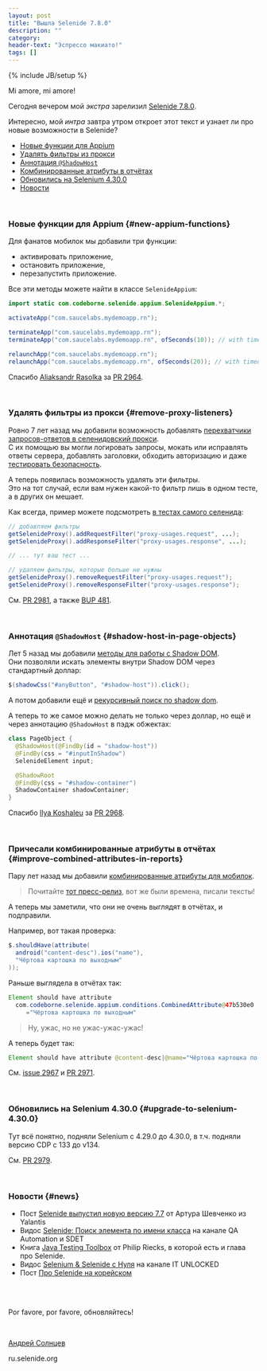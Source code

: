 ```yaml
---
layout: post
title: "Вышла Selenide 7.8.0"
description: ""
category:
header-text: "Эспрессо макиато!"
tags: []
---
```

{% include JB/setup %}

Mi amore, mi amore!  

Сегодня вечером мой _экстра_ зарелизил [Selenide 7.8.0](https://github.com/selenide/selenide/milestone/220?closed=1).

Интересно, мой _интра_ завтра утром откроет этот текст и узнает ли про новые возможности в Selenide?

* [Новые функции для Appium](#new-appium-functions)
* [Удалять фильтры из прокси](#remove-proxy-listeners)
* [Аннотация `@ShadowHost`](#shadow-host-in-page-objects)
* [Комбинированные атрибуты в отчётах](#improve-combined-attributes-in-reports)
* [Обновились на Selenium 4.30.0](#upgrade-to-selenium-4.30.0)
* [Новости](#news)

<br>

### Новые функции для Appium {#new-appium-functions}

Для фанатов мобилок мы добавили три функции:
* активировать приложение,
* остановить приложение,
* перезапустить приложение.

Все эти методы можете найти в классе `SelenideAppium`:

```java
import static com.codeborne.selenide.appium.SelenideAppium.*;

activateApp("com.saucelabs.mydemoapp.rn");

terminateApp("com.saucelabs.mydemoapp.rn");
terminateApp("com.saucelabs.mydemoapp.rn", ofSeconds(10)); // with timeout

relaunchApp("com.saucelabs.mydemoapp.rn");
relaunchApp("com.saucelabs.mydemoapp.rn", ofSeconds(20)); // with timeout
```

Спасибо [Aliaksandr Rasolka](https://github.com/rosolko) за [PR 2964](https://github.com/selenide/selenide/pull/2964).

<br>

### Удалять фильтры из прокси {#remove-proxy-listeners}

Ровно 7 лет назад мы добавили возможность добавлять [перехватчики запросов-ответов в селенидовский прокси](/2018/04/02/selenide-4.11/#proxy-filters).   
С их помощью вы могли логировать запросы, мокать или исправлять ответы сервера, добавлять заголовки, обходить авторизацию и даже [тестировать безопасность](/2019/12/07/advent-calendar-csrf-protection/). 

А теперь появилась возможность удалять эти фильтры.  
Это на тот случай, если вам нужен какой-то фильтр лишь в одном тесте, а в других он мешает. 

Как всегда, пример можете подсмотреть [в тестах самого селенида](https://github.com/selenide/selenide/blob/main/modules/proxy/src/test/java/integration/proxy/ProxyServerUsageTest.java):

```java
// добавляем фильтры
getSelenideProxy().addRequestFilter("proxy-usages.request", ...);
getSelenideProxy().addResponseFilter("proxy-usages.response", ...);

// ... тут ваш тест ...

// удаляем фильтры, которые больше не нужны
getSelenideProxy().removeRequestFilter("proxy-usages.request");
getSelenideProxy().removeResponseFilter("proxy-usages.response");
```

См. [PR 2981](https://github.com/selenide/selenide/pull/2981), а также [BUP 481](https://github.com/valfirst/browserup-proxy/pull/481/files).

<br>

### Аннотация `@ShadowHost` {#shadow-host-in-page-objects}

Лет 5 назад мы добавили [методы для работы с Shadow DOM](/2020/03/18/selenide-5.10.0/#add-shadow-dom-support).  
Они позволяли искать элементы внутри Shadow DOM через стандартный доллар:
```java
$(shadowCss("#anyButton", "#shadow-host")).click();
```

А потом добавили ещё и [рекурсивный поиск по shadow dom](/2022/09/24/selenide-6.8.0/#deep-shadow-selectors).

А теперь то же самое можно делать не только через доллар, но ещё и через аннотацию `@ShadowHost` в пэдж обжектах:

```java
class PageObject {
  @ShadowHost(@FindBy(id = "shadow-host"))
  @FindBy(css = "#inputInShadow")
  SelenideElement input;

  @ShadowRoot
  @FindBy(css = "#shadow-container")
  ShadowContainer shadowContainer;
}
```
Спасибо [Ilya Koshaleu](https://github.com/groov1kk) за [PR 2968](https://github.com/selenide/selenide/pull/2968).

<br>

### Причесали комбинированные атрибуты в отчётах {#improve-combined-attributes-in-reports}

Пару лет назад мы добавили [комбинированные атрибуты для мобилок](/2023/05/29/selenide-6.15.0/#conditions-for-mobile-apps).

> Почитайте [тот пресс-релиз](/2023/05/29/selenide-6.15.0/), вот же были времена, писали тексты!

А теперь мы заметили, что они не очень выглядят в отчётах, и подправили.  

Например, вот такая проверка:
```java
$.shouldHave(attribute(
  android("content-desc").ios("name"), 
  "Чёртова картошка по выходным"
));
```

Раньше выглядела в отчётах так:
```java
Element should have attribute 
  com.codeborne.selenide.appium.conditions.CombinedAttribute@47b530e0
     ="Чёртова картошка по выходным"
```

> Ну, ужас, но не ужас-ужас-ужас!

А теперь будет так:
```java
Element should have attribute @content-desc|@name="Чёртова картошка по выходным"
```

См. [issue 2967](https://github.com/selenide/selenide/issues/2967) и [PR 2971](https://github.com/selenide/selenide/pull/2971).

<br>

### Обновились на Selenium 4.30.0 {#upgrade-to-selenium-4.30.0}

Тут всё понятно, подняли Selenium с 4.29.0 до 4.30.0, в т.ч. подняли версию CDP с 133 до v134.

См. [PR 2979](https://github.com/selenide/selenide/pull/2979).

<br>

### Новости {#news}

* Пост [Selenide выпустил новую версию 7.7](https://dou.ua/forums/topic/51933/) от Артура Шевченко из Yalantis
* Видос [Selenide: Поиск элемента по имени класса](https://www.youtube.com/watch?v=NTHSvR1lfDY&ab_channel=QAAutomation%D0%B8SDET) на канале QA Automation и SDET
* Книга [Java Testing Toolbox](https://rieckpil.de/testing-tools-and-libraries-every-java-developer-must-know/) от Philip Riecks, в которой есть и глава про Selenide. 
* Видос [Selenium & Selenide с Нуля](https://www.youtube.com/watch?v=CC5wB4kKC8g&ab_channel=ITUNLOCKED) на канале IT UNLOCKED
* Пост [Про Selenide на корейском](https://www.jaenung.net/tree/6158)

<br>
<br>

Por favore, por favore, обновляйтесь!

<br>

[Андрей Солнцев](http://asolntsev.github.io/)

ru.selenide.org
